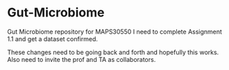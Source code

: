 # Gut-Microbiome
Gut Microbiome repository for MAPS30550
I need to complete Assignment 1.1 and get a dataset confirmed.


These changes need to be going back and forth and hopefully this works. Also need to invite the prof and TA as collaborators.